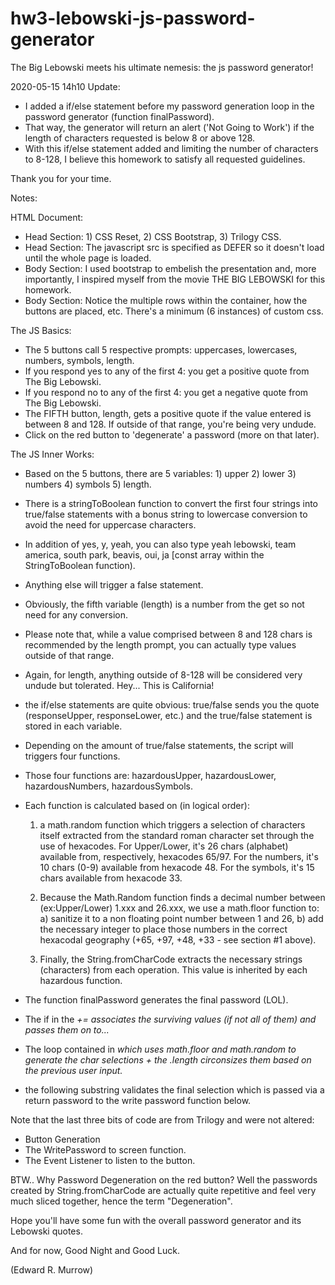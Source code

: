# hw3-lebowski-js-password-generator
The Big Lebowski meets his ultimate nemesis: the js password generator!


2020-05-15 14h10 Update:

- I added a if/else statement before my password generation loop in the password generator (function finalPassword).
- That way, the generator will return an alert ('Not Going to Work') if the length of characters requested is below 8 or above 128.
- With this if/else statement added and limiting the number of characters to 8-128, I believe this homework to satisfy all requested guidelines.

Thank you for your time. 


Notes:

HTML Document:
- Head Section: 1) CSS Reset, 2) CSS Bootstrap, 3) Trilogy CSS.
- Head Section: The javascript src is specified as DEFER so it doesn't load until the whole page is loaded.
- Body Section: I used bootstrap to embelish the presentation and, more importantly, I inspired myself from the movie THE BIG LEBOWSKI for this homework.
- Body Section: Notice the multiple rows within the container, how the buttons are placed, etc. There's a minimum (6 instances) of custom css.


The JS Basics:

- The 5 buttons call 5 respective prompts: uppercases, lowercases, numbers, symbols, length.
- If you respond yes to any of the first 4: you get a positive quote from The Big Lebowski.
- If you respond no to any of the first 4: you get a negative quote from The Big Lebowski.
- The FIFTH button, length, gets a positive quote if the value entered is between 8 and 128. If outside of that range, you're being very undude.
- Click on the red button to 'degenerate' a password (more on that later).

The JS Inner Works:

- Based on the 5 buttons, there are 5 variables: 1) upper 2) lower 3) numbers 4) symbols 5) length.
- There is a stringToBoolean function to convert the first four strings into true/false statements with a bonus string to lowercase conversion to avoid the need for uppercase characters.
- In addition of yes, y, yeah, you can also type yeah lebowski, team america, south park, beavis, oui, ja [const array within the StringToBoolean function).
- Anything else will trigger a false statement.
- Obviously, the fifth variable (length) is a number from the get so not need for any conversion.
- Please note that, while a value comprised between 8 and 128 chars is recommended by the length prompt, you can actually type values outside of that range.
- Again, for length, anything outside of 8-128 will be considered very undude but tolerated. Hey... This is California!
- the if/else statements are quite obvious: true/false sends you the quote (responseUpper, responseLower, etc.) and the true/false statement is stored in each variable.
- Depending on the amount of true/false statements, the script will triggers four functions.
- Those four functions are: hazardousUpper, hazardousLower, hazardousNumbers, hazardousSymbols.
- Each function is calculated based on (in logical order):

   1) a math.random function which triggers a selection of characters itself extracted from the standard roman character set
   through the use of hexacodes.
   For Upper/Lower, it's 26 chars (alphabet) available from, respectively, hexacodes 65/97.
   For the numbers, it's 10 chars (0-9) available from hexacode 48.
   For the symbols, it's 15 chars available from hexacode 33.

  2) Because the Math.Random function finds a decimal number between (ex:Upper/Lower) 1.xxx and 26.xxx,
  we use a math.floor function to: a) sanitize it to a non floating point number between 1 and 26,
  b) add the necessary integer to place those numbers in the correct hexacodal geography (+65, +97, +48, +33 - see section #1 above).
 
  3) Finally, the String.fromCharCode extracts the necessary strings (characters) from each operation.
  This value is inherited by each hazardous function.
  
- The function finalPassword generates the final password (LOL).
- The if in the <var all> += associates the surviving values (if not all of them) and passes them on to...
- The loop contained in <var password> which uses math.floor and math.random to generate the char selections + the .length circonsizes them based on the previous user input.
- the following substring validates the final selection which is passed via a return password to the write password function below.

Note that the last three bits of code are from Trilogy and were not altered:

- Button Generation
- The WritePassword to screen function.
- The Event Listener to listen to the button.

BTW.. Why Password Degeneration on the red button? Well the passwords created by String.fromCharCode are actually quite repetitive and feel very much sliced together, hence the term "Degeneration".

Hope you'll have some fun with the overall password generator and its Lebowski quotes.

And for now, Good Night and Good Luck.

(Edward R. Murrow)

